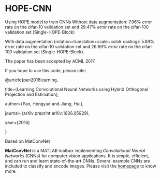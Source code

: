 # HOPE-CNN
Using HOPE model to train CNNs
Without data augmentation: 7.06% error rate on the cifar-10 validation set and 29.47% error rate on the cifar-100 validation set (Single-HOPE-Block)

With data augmentation (rotation+translation+scale+cololr casting): 5.89% error rate on the cifar-10 validation set and 26.99% error rate on the cifar-100 validation set (Single-HOPE-Block).

The paper has been accepted by ACML 2017.

If you hope to use this code, please cite:

@article{pan2016learning,

  title={Learning Convolutional Neural Networks using Hybrid Orthogonal Projection and Estimation},
  
  author={Pan, Hengyue and Jiang, Hui},
  
  journal={arXiv preprint arXiv:1606.05929},
  
  year={2016}
  
  }

Based on MatConvNet

**MatConvNet** is a MATLAB toolbox implementing *Convolutional Neural
Networks* (CNNs) for computer vision applications. It is simple,
efficient, and can run and learn state-of-the-art CNNs. Several
example CNNs are included to classify and encode images. Please visit
the [homepage](http://www.vlfeat.org/matconvnet) to know more.
